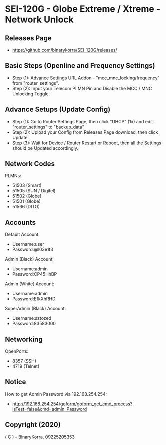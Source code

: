 # SEI-120G - Globe Extreme / Xtreme - Network Unlock

## Releases Page

* https://github.com/binarykorra/SEI-120G/releases/

## Basic Steps (Openline and Frequency Settings)

* Step (1): Advance Settings URL Addon - "mcc_mnc_locking/frequency" from "router_settings".
* Step (2): Input your Telecom PLMN Pin and Disable the MCC / MNC Unlocking Toggle.

## Advance Setups (Update Config)

* Step (1): Go to Router Settings Page, then click "DHCP" (1x) and edit "router_settings" to "backup_data"
* Step (2): Upload your Config from Releases Page download, then click Update.
* Step (3): Wait for Device / Router Restart or Reboot, then all the Settings should be Updated accordingly.

## Network Codes

PLMNs:
* 51503 (Smart)
* 51505 (SUN / Digitel)
* 51502 (Globe)
* 51501 (Globe)
* 51566 (DITO)

## Accounts

Default Account:
* Username:user
* Password:@l03e1t3

Admin (Black) Account:
* Username:admin
* Password:CP45HhBP

Admin (White) Account:
* Username:admin
* Password:EfkXhRHD

SuperAdmin (Black) Account:
* Username:sztozed
* Password:83583000

## Networking

OpenPorts:
* 8357 (SSH)
* 4719 (Telnet)

## Notice

How to get Admin Password via 192.168.254.254:
* http://192.168.254.254/goform/goform_get_cmd_process?isTest=false&cmd=admin_Password

## Copyright (2020)

( C ) - BinaryKorra, 09225205353
